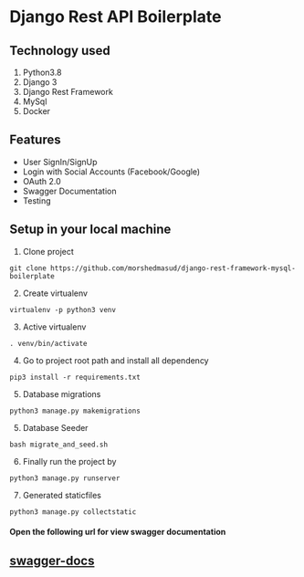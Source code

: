 # Django Rest API Boilerplate

## Technology used
1. Python3.8
2. Django 3
3. Django Rest Framework
4. MySql
5. Docker

## Features
* User SignIn/SignUp
* Login with Social Accounts (Facebook/Google)
* OAuth 2.0
* Swagger Documentation
* Testing

## Setup in your local machine
1. Clone project
```
git clone https://github.com/morshedmasud/django-rest-framework-mysql-boilerplate
```
2. Create virtualenv
```
virtualenv -p python3 venv
```
3. Active virtualenv
```
. venv/bin/activate
```
4. Go to project root path and install all dependency
```shell script
pip3 install -r requirements.txt
```
5. Database migrations
```shell script
python3 manage.py makemigrations
```

5. Database Seeder
```shell script
bash migrate_and_seed.sh
```

6. Finally run the project by 
```shell script
python3 manage.py runserver
```
7. Generated staticfiles 
```shell script
python3 manage.py collectstatic
``` 

#### Open the following url for view swagger documentation
## [swagger-docs](http://localhost:8000/swagger/)
